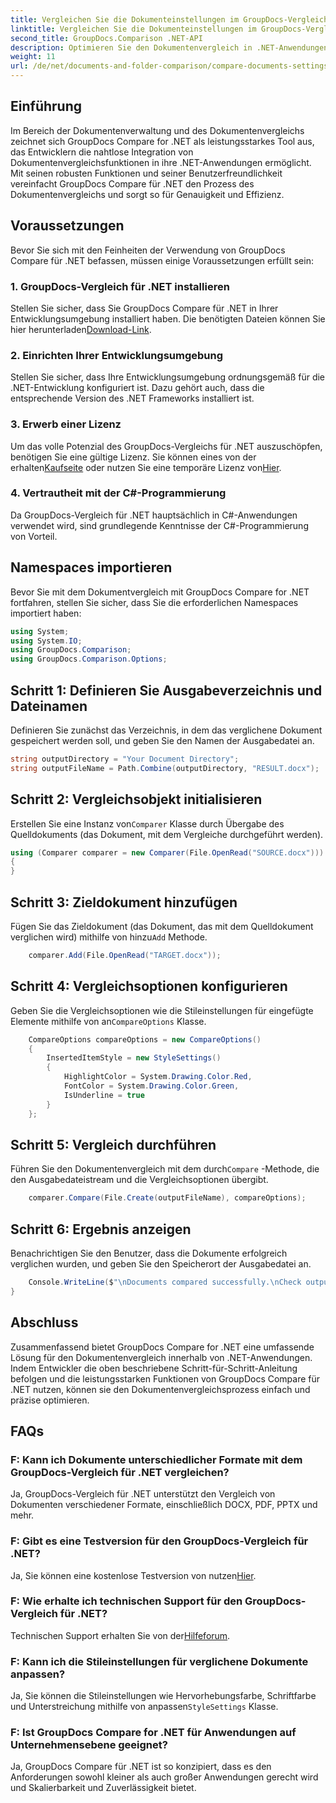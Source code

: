 ```yaml
---
title: Vergleichen Sie die Dokumenteinstellungen im GroupDocs-Vergleich für .NET
linktitle: Vergleichen Sie die Dokumenteinstellungen im GroupDocs-Vergleich für .NET
second_title: GroupDocs.Comparison .NET-API
description: Optimieren Sie den Dokumentenvergleich in .NET-Anwendungen mit GroupDocs-Vergleich. Vergleichen Sie Dokumente mühelos mit erweiterten Funktionen.
weight: 11
url: /de/net/documents-and-folder-comparison/compare-documents-settings-dotnet/
---
```

## Einführung
Im Bereich der Dokumentenverwaltung und des Dokumentenvergleichs zeichnet sich GroupDocs Compare for .NET als leistungsstarkes Tool aus, das Entwicklern die nahtlose Integration von Dokumentenvergleichsfunktionen in ihre .NET-Anwendungen ermöglicht. Mit seinen robusten Funktionen und seiner Benutzerfreundlichkeit vereinfacht GroupDocs Compare für .NET den Prozess des Dokumentenvergleichs und sorgt so für Genauigkeit und Effizienz.
## Voraussetzungen
Bevor Sie sich mit den Feinheiten der Verwendung von GroupDocs Compare für .NET befassen, müssen einige Voraussetzungen erfüllt sein:
### 1. GroupDocs-Vergleich für .NET installieren
 Stellen Sie sicher, dass Sie GroupDocs Compare für .NET in Ihrer Entwicklungsumgebung installiert haben. Die benötigten Dateien können Sie hier herunterladen[Download-Link](https://releases.groupdocs.com/comparison/net/).
### 2. Einrichten Ihrer Entwicklungsumgebung
Stellen Sie sicher, dass Ihre Entwicklungsumgebung ordnungsgemäß für die .NET-Entwicklung konfiguriert ist. Dazu gehört auch, dass die entsprechende Version des .NET Frameworks installiert ist.
### 3. Erwerb einer Lizenz
Um das volle Potenzial des GroupDocs-Vergleichs für .NET auszuschöpfen, benötigen Sie eine gültige Lizenz. Sie können eines von der erhalten[Kaufseite](https://purchase.groupdocs.com/buy) oder nutzen Sie eine temporäre Lizenz von[Hier](https://purchase.groupdocs.com/temporary-license/).
### 4. Vertrautheit mit der C#-Programmierung
Da GroupDocs-Vergleich für .NET hauptsächlich in C#-Anwendungen verwendet wird, sind grundlegende Kenntnisse der C#-Programmierung von Vorteil.

## Namespaces importieren
Bevor Sie mit dem Dokumentvergleich mit GroupDocs Compare for .NET fortfahren, stellen Sie sicher, dass Sie die erforderlichen Namespaces importiert haben:
```csharp
using System;
using System.IO;
using GroupDocs.Comparison;
using GroupDocs.Comparison.Options;
```
## Schritt 1: Definieren Sie Ausgabeverzeichnis und Dateinamen
Definieren Sie zunächst das Verzeichnis, in dem das verglichene Dokument gespeichert werden soll, und geben Sie den Namen der Ausgabedatei an.
```csharp
string outputDirectory = "Your Document Directory";
string outputFileName = Path.Combine(outputDirectory, "RESULT.docx");
```
## Schritt 2: Vergleichsobjekt initialisieren
 Erstellen Sie eine Instanz von`Comparer` Klasse durch Übergabe des Quelldokuments (das Dokument, mit dem Vergleiche durchgeführt werden).
```csharp
using (Comparer comparer = new Comparer(File.OpenRead("SOURCE.docx")))
{
}
```
## Schritt 3: Zieldokument hinzufügen
 Fügen Sie das Zieldokument (das Dokument, das mit dem Quelldokument verglichen wird) mithilfe von hinzu`Add` Methode.
```csharp
    comparer.Add(File.OpenRead("TARGET.docx"));
```
## Schritt 4: Vergleichsoptionen konfigurieren
 Geben Sie die Vergleichsoptionen wie die Stileinstellungen für eingefügte Elemente mithilfe von an`CompareOptions` Klasse.
```csharp
    CompareOptions compareOptions = new CompareOptions()
    {
        InsertedItemStyle = new StyleSettings()
        {
            HighlightColor = System.Drawing.Color.Red,
            FontColor = System.Drawing.Color.Green,
            IsUnderline = true
        }
    };
```
## Schritt 5: Vergleich durchführen
 Führen Sie den Dokumentenvergleich mit dem durch`Compare` -Methode, die den Ausgabedateistream und die Vergleichsoptionen übergibt.
```csharp
    comparer.Compare(File.Create(outputFileName), compareOptions);
```
## Schritt 6: Ergebnis anzeigen
Benachrichtigen Sie den Benutzer, dass die Dokumente erfolgreich verglichen wurden, und geben Sie den Speicherort der Ausgabedatei an.
```csharp
    Console.WriteLine($"\nDocuments compared successfully.\nCheck output in {Directory.GetCurrentDirectory()}.");
}
```

## Abschluss
Zusammenfassend bietet GroupDocs Compare for .NET eine umfassende Lösung für den Dokumentenvergleich innerhalb von .NET-Anwendungen. Indem Entwickler die oben beschriebene Schritt-für-Schritt-Anleitung befolgen und die leistungsstarken Funktionen von GroupDocs Compare für .NET nutzen, können sie den Dokumentenvergleichsprozess einfach und präzise optimieren.
## FAQs
### F: Kann ich Dokumente unterschiedlicher Formate mit dem GroupDocs-Vergleich für .NET vergleichen?
Ja, GroupDocs-Vergleich für .NET unterstützt den Vergleich von Dokumenten verschiedener Formate, einschließlich DOCX, PDF, PPTX und mehr.
### F: Gibt es eine Testversion für den GroupDocs-Vergleich für .NET?
 Ja, Sie können eine kostenlose Testversion von nutzen[Hier](https://releases.groupdocs.com/).
### F: Wie erhalte ich technischen Support für den GroupDocs-Vergleich für .NET?
 Technischen Support erhalten Sie von der[Hilfeforum](https://forum.groupdocs.com/c/comparison/12).
### F: Kann ich die Stileinstellungen für verglichene Dokumente anpassen?
 Ja, Sie können die Stileinstellungen wie Hervorhebungsfarbe, Schriftfarbe und Unterstreichung mithilfe von anpassen`StyleSettings` Klasse.
### F: Ist GroupDocs Compare for .NET für Anwendungen auf Unternehmensebene geeignet?
Ja, GroupDocs Compare für .NET ist so konzipiert, dass es den Anforderungen sowohl kleiner als auch großer Anwendungen gerecht wird und Skalierbarkeit und Zuverlässigkeit bietet.